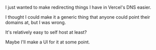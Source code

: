 I just wanted to make redirecting things I have in Vercel's DNS easier.

I thought I could make it a generic thing that anyone could point their domains at, but I was wrong.

It's relatively easy to self host at least?

Maybe I'll make a UI for it at some point.
